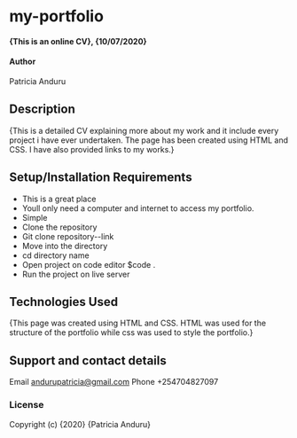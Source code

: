 # my-portfolio
#### {This is an online CV}, {10/07/2020}
#### Author 
Patricia Anduru
## Description
{This is a detailed CV explaining more about my work and it include every project i have ever undertaken. The page has been created using HTML and CSS. I have also provided links to my works.}
## Setup/Installation Requirements
* This is a great place
* Youll only need a computer and internet to access my portfolio.
* Simple
* Clone the repository
* Git clone repository--link
* Move into the directory
* cd directory name
* Open project on code editor
  $code .
* Run the project on live server
## Technologies Used
{This page was created using HTML and CSS. HTML was used for the structure of the portfolio while css was used to style the portfolio.}
## Support and contact details
Email andurupatricia@gmail.com 
Phone +254704827097
### License
Copyright (c) {2020} {Patricia Anduru}
